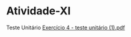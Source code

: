 # Atividade-XI
Teste Unitário
[Exercício 4 - teste unitário (1).pdf](https://github.com/Rayssa046/Atividade-XI/files/11305310/Exercicio.4.-.teste.unitario.1.pdf)
